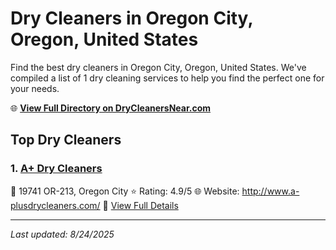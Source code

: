 # Dry Cleaners in Oregon City, Oregon, United States

Find the best dry cleaners in Oregon City, Oregon, United States. We've compiled a list of 1 dry cleaning services to help you find the perfect one for your needs.

🌐 **[View Full Directory on DryCleanersNear.com](https://drycleanersnear.com/city/US/Oregon/Oregon%20City)**

## Top Dry Cleaners

### 1. [A+ Dry Cleaners](https://drycleanersnear.com/dryCleaner/68955ab782a21f618f14c4cc/a-dry-cleaners)
📍 19741 OR-213, Oregon City
⭐ Rating: 4.9/5
🌐 Website: http://www.a-plusdrycleaners.com/
🔗 [View Full Details](https://drycleanersnear.com/dryCleaner/68955ab782a21f618f14c4cc/a-dry-cleaners)


---

*Last updated: 8/24/2025*
